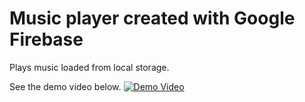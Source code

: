 # Music player created with Google Firebase
Plays music loaded from local storage.

See the demo video below.
[![Demo Video](http://img.youtube.com/vi/w8n79nFL1vg/0.jpg)](http://www.youtube.com/watch?v=w8n79nFL1vg "Demo Video")

